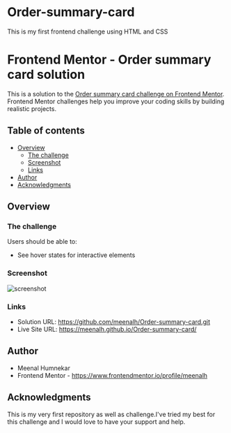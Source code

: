 # Order-summary-card
This is my first frontend challenge using HTML and CSS
# Frontend Mentor - Order summary card solution

This is a solution to the [Order summary card challenge on Frontend Mentor](https://www.frontendmentor.io/challenges/order-summary-component-QlPmajDUj). Frontend Mentor challenges help you improve your coding skills by building realistic projects. 

## Table of contents

- [Overview](#overview)
  - [The challenge](#the-challenge)
  - [Screenshot](#screenshot)
  - [Links](#links)
- [Author](#author)
- [Acknowledgments](#acknowledgments)



## Overview

### The challenge

Users should be able to:

- See hover states for interactive elements

### Screenshot

![screenshot](https://user-images.githubusercontent.com/83587022/131997058-879f605e-4a78-4c25-95ae-e9b10197d843.png)


### Links

- Solution URL: https://github.com/meenalh/Order-summary-card.git
- Live Site URL: https://meenalh.github.io/Order-summary-card/

## Author

- Meenal Humnekar
- Frontend Mentor - https://www.frontendmentor.io/profile/meenalh

## Acknowledgments

This is my very first repository as well as challenge.I've tried my best for this challenge and I would love to have your support and help.

